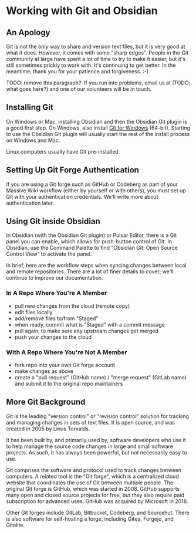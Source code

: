 # Working with Git and Obsidian

## An Apology

Git is not the only way to share and version text files, but it is very good at what it does.  However, it comes with some "sharp edges". People in the Git community at large have spent a lot of time to try to make it easier, but it's still sometimes prickly to work with. It's continuing to get better. In the meantime, thank you for your patience and forgiveness. :-)

TODO: remove this paragraph?: If you run into problems, email us at (TODO: what goes here?) and one of our volunteers will be in touch.

## Installing Git

On Windows or Mac, installing Obsidian and then the Obsidian Git plugin is a good first step.  On Windows, also install [Git for Windows](https://git-scm.com/download/win) (64-bit).  Starting to use the Obsidian Git plugin will usually start the rest of the install process on Windows and Mac.

Linux computers usually have Git pre-installed.

## Setting Up Git Forge Authentication

If you are using a Git forge such as GitHub or Codeberg as part of your Massive Wiki workflow (either by yourself or with others), you must set up Git with your authentication credentials. We'll write more about authentication later.

## Using Git inside Obsidian

In Obsidian (with the Obsidian Git plugin) or Pulsar Editor, there is a Git panel you can enable, which allows for push-button control of Git. In Obsidian, use the Command Palette to find "Obsidian Git: Open Source Control View" to activate the panel.

In brief, here are the workflow steps when syncing changes between local and remote repositories.  There are a lot of finer details to cover; we'll continue to improve our documentation.

### In A Repo Where You're A Member

-   pull new changes from the cloud (remote copy)
-   edit files locally
-   add/remove files to/from "Staged"
-   when ready, commit what is "Staged" with a commit message
-   pull again, to make sure any upstream changes get merged
-   push your changes to the cloud

### With A Repo Where You're Not A Member

-   fork repo into your own Git forge account
-   make changes as above
-   create a "pull request" (GitHub name) / "merge request" (GitLab name) and submit it to the original repo maintainers

## More Git Background

Git is the leading "version control" or "revision control" solution for tracking and managing changes in sets of text files.  It is open source, and was created in 2005 by Linus Torvalds.

It has been built by, and primarily used by, software developers who use it to help manage the source code changes in large and small software projects.  As such, it has always been powerful, but not necessarily easy to use.

Git comprises the software and protocol used to track changes between computers. A related tool is the "Git forge", which is a centralized cloud website that coordinates the use of Git between multiple people.  The original Git forge is GitHub, which was started in 2008.  GitHub supports many open and closed source projects for free, but they also require paid subscription for advanced uses.  GitHub was acquired by Microsoft in 2018.

Other Git forges include GitLab, Bitbucket, Codeberg, and Sourcehut.  There is also software for self-hosting a forge, including Gitea, Forgejo, and Gitolite.
